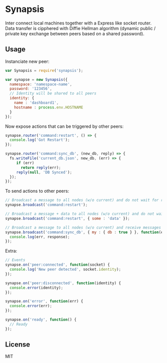 
# Synapsis

Inter connect local machines together with a Express like socket router.
Data transfer is cipphered with Diffie Hellman algorithm (dynamic public / private key exchange between peers based on a shared password).

## Usage

Instanciate new peer:

```javascript
var Synapsis = require('synapsis');

var synapse = new Synapsis({
  namespace: 'namespace-name',
  password: '123456',
  // Identity will be shared to all peers
  identity: {
    name : 'dashboard1',
    hostname : process.env.HOSTNAME
  }
});
```

Now expose actions that can be triggered by other peers:

```javascript
synapse.router('command:restart', () => {
  console.log('Got Restart');
});

synapse.router('command:sync_db', (new_db, reply) => {
  fs.writeFile('current_db.json', new_db, (err) => {
     if (err)
       return reply(err);
     reply(null, 'DB Synced');
  });
});
```

To send actions to other peers:

```javascript
// Broadcast a message to all nodes (w/o current) and do not wait for response
synapse.broadcast('command:restart');

// Broadcast a message + data to all nodes (w/o current) and do not wait for response
synapse.broadcast('command:restart', { some : 'data' });

// Broadcast a message to all nodes (w/o current) and receive messages from each (RPC like)
synapse.broadcast('command:sync_db', { my : { db : true } }, function(err, response) {
  console.log(err, response);
});
```

Extra:

```javascript
// Events
synapse.on('peer:connected', function(socket) {
  console.log('New peer detected', socket.identity);
});

synapse.on('peer:disconnected', function(identity) {
  console.error(identity);
});

synapse.on('error', function(err) {
  console.error(err);
});

synapse.on('ready', function() {
  // Ready
});
```

## License

MIT
